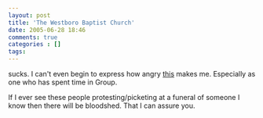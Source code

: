 ```yaml
---
layout: post
title: 'The Westboro Baptist Church'
date: 2005-06-28 18:46
comments: true
categories : []
tags:
---
```

sucks. I can't even begin to express how angry <a href="http://www.latimes.com/news/nationworld/nation/la-na-funeral28jun28,1,4816654.story?coll=la-headlines-nation">this</a> makes me. Especially as one who has spent time in Group.

If I ever see these people protesting/picketing at a funeral of someone I know then there will be bloodshed. That I can assure you.

